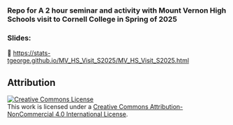 ### Repo for A 2 hour seminar and activity with Mount Vernon High Schools visit to Cornell College in Spring of 2025

### Slides:
🔗 <https://stats-tgeorge.github.io/MV_HS_Visit_S2025/MV_HS_Visit_S2025.html>

## Attribution

<a rel="license" href="http://creativecommons.org/licenses/by-nc/4.0/"><img alt="Creative Commons License" style="border-width:0" src="https://i.creativecommons.org/l/by-nc/4.0/88x31.png" /></a><br />This work is licensed under a <a rel="license" href="http://creativecommons.org/licenses/by-nc/4.0/">Creative Commons Attribution-NonCommercial 4.0 International License</a>.
